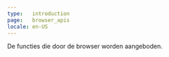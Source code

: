 ```yaml
---
type:   introduction
page:   browser_apis
locale: en-US
---
```


De functies die door de browser worden aangeboden.